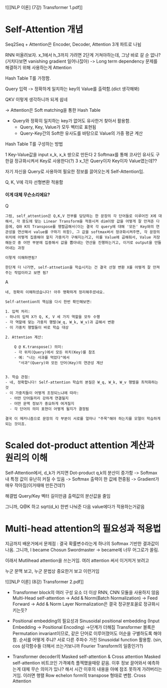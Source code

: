 ![[[NLP 이론] (7강) Transformer 1.pdf]]

# Self-Attention 개념

Seq2Seq + Attention은 Encoder, Decoder, Attention 3개 파트로 나뉨

RNN 떠올려보자. x_1에서 h_3까지 가려면 2단계 거쳐야하는데, 그냥 바로 갈 순 없나?(거치다보면 vanishing gradient 일어나잖아) -> Long term dependency 문제를 해결하기 위해 사용하는게 Attention

Hash Table T를 가정함.

Query 입력 -> 정확하게 일치하는 key의 Value를 출력함.(dict 생각해봐)

QKV 이렇게 생각하니까 되게 쉽네

-> Attention은 Soft matching을 통한 Hash Table
- Query와 정확히 일치하는 key가 없어도 유사한거 찾아서 활용함.
	- Query, Key, Value가 모두 벡터로 표현됨
	- Query-Key간의 Soft한 유사도를 바탕으로 Value의 가중 평균 계산


Hash Table T를 구성하는 방법

1 Key-Value값을 input x_k, x_k 쌍으로 만든다
2 Softmax를 통해 코사인 유사도 구한걸 정규화시켜서 Key로 사용한다(?)
3 x_1은 Query이자 Key이자 Value였는데?? 

자기 자신을 Query로 사용하여 필요한 정보를 끌어오는게 Self-Attention임.

Q, K, V에 각자 선형변환 적용함

#### 이게 대체 무슨소리에요?

Q
```
그럼, self_attention은 Q,K,V 전부를 담당하는 한 문장의 각 단어들로 이루어진 X에 대해서, 각 용도에 맞는 Linear Transform을 적용시켜 dim이랑 값을 어떻게 잘 만져준 다음에, Q와 K의 Transpose를 행렬곱해서(이는 결국 각 query에 대해 '모든' Key와의 연관성을 연산해서 value를 구하기 위함), 그 값을 softmax써서 정규화시켜주면, 각 문장의 위치에 어떻게 집중해야 할지 가중치가 구해지는거고, 이를 Value에 곱해줘서, Value 저장해둔것 중 어떤 부분에 집중해서 값을 뽑아내는 연산을 진행하는거고, 이거로 output을 만들어내는 과정

이렇게 이해하면됨? 

한단계 더 나가면, self-attnetion을 학습시키는 건 결국 선형 변환 X를 어떻게 잘 만져주는 작업이라고 보면 됨?
```

A
```
네, 정확히 이해하셨습니다! 아주 명확하게 정리해주셨네요.

Self-attention의 핵심을 다시 한번 확인해보면:

1. 입력 처리:
- 하나의 입력 X가 Q, K, V 세 가지 역할을 모두 수행
- 각 역할에 맞는 가중치 행렬(W_q, W_k, W_v)과 곱해서 변환
- 이 가중치 행렬들이 바로 학습 대상

2. Attention 계산:

	Q @ K.transpose() 의미:
	- 각 위치(Query)에서 모든 위치(Key)를 참조
	- 예: "나는 사과를 먹었다"에서
	  "사과"(Query)와 모든 단어(Key)의 연관성 계산


3. 학습 관점:
- 네, 정확합니다! Self-attention 학습의 본질은 W_q, W_k, W_v 행렬을 최적화하는 것
- 이 가중치들이 어떻게 조정되느냐에 따라:
  - 어떤 단어들끼리 강하게 연결될지
  - 어떤 문맥 정보가 중요하게 여겨질지
  - 각 단어의 의미 표현이 어떻게 될지가 결정됨

결국 이 메커니즘으로 문장의 각 부분이 서로를 얼마나 "주목"해야 하는지를 모델이 학습하게 되는 것이죠.

```
# Scaled dot-product attention 계산과 원리의 이해

Self-Attention에서, d_k가 커지면 Dot-product q,k의 분산이 증가함
-> Softmax 내 특정 값이 유난히 커질 수 있음
-> Softmax 출력이 한 값에 편중됨
-> Gradient가 매우 작아짐(이거때매 만든건데?)

해결법
Query/Key 벡터 길이만큼 출력값의 분산값을 줄임

그니까, Q@K 하고 sqrt(d_k) 한번 나눠준 다음 value에다가 적용하는거같음

# Multi-head attention의 필요성과 적용법

지금까지 배운거에서 문제점 : 결국 확률변수라는게 하나의 Softmax 기반한 결과값이 나옴. 그니까, I became Chosun Swordmaster -> became에 너무 어그로가 쏠림. 

이래서 Mutlihead attention을 쓰는거임. 여러 attention 써서 이거저거 보려고

누군 문맥 보고, 누군 문법상 중요한거 보고 이런거임

![[[NLP 이론] (8강) Transformer 2.pdf]]

- Transformer block의 여러 구성 요소 
	더 이상 RNN, CNN 모듈을 사용하지 않음
	Multi-Head self-attention -> Add & Norm(Batch Normalization) -> Feed Forward -> Add & Norm
	Layer Normalization은 결국 정규분포꼴로 정규화시키는듯?


- Positional embedding의 필요성과 Sinusoidal positional embedding
	(Input Embedding -> Positional Encoding) ->단계가 더해짐
	Transformer 블록은 Permutation invariant이므로, 같은 단어로 이루어졌어도 어순을 구별하도록 해야함.
	순서를 어떻게 주냐? 서로 다른 주파수 가진 Sinusoidal function 활용함. (sin, cos 삼각함수들 더해서 쓰는거보니까 Fourier Transform의 일종인가?)
- Transformer decoder의 Masked self-attention & Cross attention
	Masked self-attention
	비트코인 가격예측 플젝했을때랑 같음. 이후 정보 끌어와서 예측하는게 대체 무슨 의미가 있나? 해서 시간 이후의 내용을 아예 참조 못하게 가려버리는거임. 이러면 행렬 Row echelon form의 transpose 형태로 변함.
	Cross Attention
	